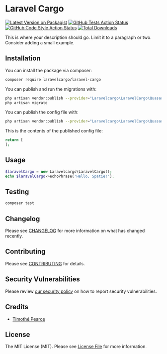 # Laravel Cargo

[![Latest Version on Packagist](https://img.shields.io/packagist/v/laravelcargo/laravel-cargo.svg?style=flat-square)](https://packagist.org/packages/laravelcargo/laravel-cargo)
[![GitHub Tests Action Status](https://img.shields.io/github/workflow/status/laravelcargo/laravel-cargo/run-tests?label=tests)](https://github.com/laravelcargo/laravel-cargo/actions?query=workflow%3Arun-tests+branch%3Amain)
[![GitHub Code Style Action Status](https://img.shields.io/github/workflow/status/laravelcargo/laravel-cargo/Check%20&%20fix%20styling?label=code%20style)](https://github.com/laravelcargo/laravel-cargo/actions?query=workflow%3A"Check+%26+fix+styling"+branch%3Amain)
[![Total Downloads](https://img.shields.io/packagist/dt/laravelcargo/laravel-cargo.svg?style=flat-square)](https://packagist.org/packages/laravelcargo/laravel-cargo)

This is where your description should go. Limit it to a paragraph or two. Consider adding a small example.

## Installation

You can install the package via composer:

```bash
composer require laravelcargo/laravel-cargo
```

You can publish and run the migrations with:

```bash
php artisan vendor:publish --provider="Laravelcargo\LaravelCargo\QuasarServiceProvider" --tag="laravel-cargo-migrations"
php artisan migrate
```

You can publish the config file with:
```bash
php artisan vendor:publish --provider="Laravelcargo\LaravelCargo\QuasarServiceProvider" --tag="laravel-cargo-config"
```

This is the contents of the published config file:

```php
return [
];
```

## Usage

```php
$laravelCargo = new Laravelcargo\LaravelCargo();
echo $laravelCargo->echoPhrase('Hello, Spatie!');
```

## Testing

```bash
composer test
```

## Changelog

Please see [CHANGELOG](CHANGELOG.md) for more information on what has changed recently.

## Contributing

Please see [CONTRIBUTING](.github/CONTRIBUTING.md) for details.

## Security Vulnerabilities

Please review [our security policy](../../security/policy) on how to report security vulnerabilities.

## Credits

- [Timothé Pearce](https://github.com/TimothePearce)

## License

The MIT License (MIT). Please see [License File](LICENSE.md) for more information.
